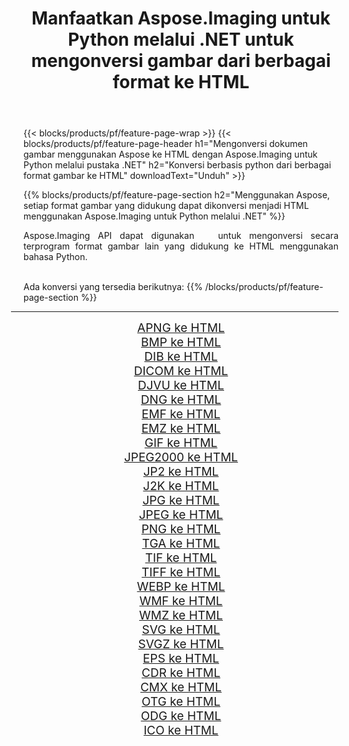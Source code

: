 ﻿---
title: Manfaatkan Aspose.Imaging untuk Python melalui .NET untuk mengonversi gambar dari berbagai format ke HTML 
weight: 3920
url: /id/python-net/conversion/to/html/ 
lang: id
langdirlevel: 2
locales: zh-hans,ja,it,ru,de,es,fr,nl,id,lt,pl,pt,vi,tr,ko,zh-hant,ar,hi,th,sv,cs,uk,he
description: Anda dapat menggunakan Aspose.Imaging untuk Python melalui pustaka .NET untuk mengonversi dari berbagai format ke HTML
---

{{< blocks/products/pf/feature-page-wrap >}}
{{< blocks/products/pf/feature-page-header h1="Mengonversi dokumen gambar menggunakan Aspose ke HTML dengan Aspose.Imaging untuk Python melalui pustaka .NET" h2="Konversi berbasis python dari berbagai format gambar ke HTML" downloadText="Unduh" >}}


{{% blocks/products/pf/feature-page-section  h2="Menggunakan Aspose, setiap format gambar yang didukung dapat dikonversi menjadi HTML menggunakan Aspose.Imaging untuk Python melalui .NET" %}}
<p align=justify>Aspose.Imaging API dapat digunakan   untuk mengonversi secara terprogram format gambar lain yang didukung ke HTML menggunakan bahasa Python.</p>
<br/>
Ada konversi yang tersedia berikutnya:
{{% /blocks/products/pf/feature-page-section %}}
<div class="container-fluid productfamilypage bg-gray">
    <div class="convertypes bg-gray agp-content section">
        <div class="container">
		<hr style="margin-left:-20px;"/>
		<div class="row other-converters" style="gap: 10px;font-size: 19px;text-align:center;">
		    <div class='col-md-2 other-converter remove-lp remove-rp'><a href="/imaging/id/python-net/conversion/apng-to-html/" style="padding:15px;">APNG ke HTML</a></div>
<div class='col-md-2 other-converter remove-lp remove-rp'><a href="/imaging/id/python-net/conversion/bmp-to-html/" style="padding:15px;">BMP ke HTML</a></div>
<div class='col-md-2 other-converter remove-lp remove-rp'><a href="/imaging/id/python-net/conversion/dib-to-html/" style="padding:15px;">DIB ke HTML</a></div>
<div class='col-md-2 other-converter remove-lp remove-rp'><a href="/imaging/id/python-net/conversion/dicom-to-html/" style="padding:15px;">DICOM ke HTML</a></div>
<div class='col-md-2 other-converter remove-lp remove-rp'><a href="/imaging/id/python-net/conversion/djvu-to-html/" style="padding:15px;">DJVU ke HTML</a></div>
<div class='col-md-2 other-converter remove-lp remove-rp'><a href="/imaging/id/python-net/conversion/dng-to-html/" style="padding:15px;">DNG ke HTML</a></div>
<div class='col-md-2 other-converter remove-lp remove-rp'><a href="/imaging/id/python-net/conversion/emf-to-html/" style="padding:15px;">EMF ke HTML</a></div>
<div class='col-md-2 other-converter remove-lp remove-rp'><a href="/imaging/id/python-net/conversion/emz-to-html/" style="padding:15px;">EMZ ke HTML</a></div>
<div class='col-md-2 other-converter remove-lp remove-rp'><a href="/imaging/id/python-net/conversion/gif-to-html/" style="padding:15px;">GIF ke HTML</a></div>
<div class='col-md-2 other-converter remove-lp remove-rp'><a href="/imaging/id/python-net/conversion/jpeg2000-to-html/" style="padding:15px;">JPEG2000 ke HTML</a></div>
<div class='col-md-2 other-converter remove-lp remove-rp'><a href="/imaging/id/python-net/conversion/jp2-to-html/" style="padding:15px;">JP2 ke HTML</a></div>
<div class='col-md-2 other-converter remove-lp remove-rp'><a href="/imaging/id/python-net/conversion/j2k-to-html/" style="padding:15px;">J2K ke HTML</a></div>
<div class='col-md-2 other-converter remove-lp remove-rp'><a href="/imaging/id/python-net/conversion/jpg-to-html/" style="padding:15px;">JPG ke HTML</a></div>
<div class='col-md-2 other-converter remove-lp remove-rp'><a href="/imaging/id/python-net/conversion/jpeg-to-html/" style="padding:15px;">JPEG ke HTML</a></div>
<div class='col-md-2 other-converter remove-lp remove-rp'><a href="/imaging/id/python-net/conversion/png-to-html/" style="padding:15px;">PNG ke HTML</a></div>
<div class='col-md-2 other-converter remove-lp remove-rp'><a href="/imaging/id/python-net/conversion/tga-to-html/" style="padding:15px;">TGA ke HTML</a></div>
<div class='col-md-2 other-converter remove-lp remove-rp'><a href="/imaging/id/python-net/conversion/tif-to-html/" style="padding:15px;">TIF ke HTML</a></div>
<div class='col-md-2 other-converter remove-lp remove-rp'><a href="/imaging/id/python-net/conversion/tiff-to-html/" style="padding:15px;">TIFF ke HTML</a></div>
<div class='col-md-2 other-converter remove-lp remove-rp'><a href="/imaging/id/python-net/conversion/webp-to-html/" style="padding:15px;">WEBP ke HTML</a></div>
<div class='col-md-2 other-converter remove-lp remove-rp'><a href="/imaging/id/python-net/conversion/wmf-to-html/" style="padding:15px;">WMF ke HTML</a></div>
<div class='col-md-2 other-converter remove-lp remove-rp'><a href="/imaging/id/python-net/conversion/wmz-to-html/" style="padding:15px;">WMZ ke HTML</a></div>
<div class='col-md-2 other-converter remove-lp remove-rp'><a href="/imaging/id/python-net/conversion/svg-to-html/" style="padding:15px;">SVG ke HTML</a></div>
<div class='col-md-2 other-converter remove-lp remove-rp'><a href="/imaging/id/python-net/conversion/svgz-to-html/" style="padding:15px;">SVGZ ke HTML</a></div>
<div class='col-md-2 other-converter remove-lp remove-rp'><a href="/imaging/id/python-net/conversion/eps-to-html/" style="padding:15px;">EPS ke HTML</a></div>
<div class='col-md-2 other-converter remove-lp remove-rp'><a href="/imaging/id/python-net/conversion/cdr-to-html/" style="padding:15px;">CDR ke HTML</a></div>
<div class='col-md-2 other-converter remove-lp remove-rp'><a href="/imaging/id/python-net/conversion/cmx-to-html/" style="padding:15px;">CMX ke HTML</a></div>
<div class='col-md-2 other-converter remove-lp remove-rp'><a href="/imaging/id/python-net/conversion/otg-to-html/" style="padding:15px;">OTG ke HTML</a></div>
<div class='col-md-2 other-converter remove-lp remove-rp'><a href="/imaging/id/python-net/conversion/odg-to-html/" style="padding:15px;">ODG ke HTML</a></div>
<div class='col-md-2 other-converter remove-lp remove-rp'><a href="/imaging/id/python-net/conversion/ico-to-html/" style="padding:15px;">ICO ke HTML</a></div>
                </div>
        </div>
    </div>
</div>
<br/>

